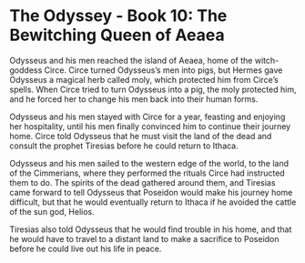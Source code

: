
# The Odyssey - Book 10: The Bewitching Queen of Aeaea

Odysseus and his men reached the island of Aeaea, home of the witch-goddess Circe. Circe turned Odysseus’s men into pigs, but Hermes gave Odysseus a magical herb called moly, which protected him from Circe’s spells. When Circe tried to turn Odysseus into a pig, the moly protected him, and he forced her to change his men back into their human forms.

Odysseus and his men stayed with Circe for a year, feasting and enjoying her hospitality, until his men finally convinced him to continue their journey home. Circe told Odysseus that he must visit the land of the dead and consult the prophet Tiresias before he could return to Ithaca.

Odysseus and his men sailed to the western edge of the world, to the land of the Cimmerians, where they performed the rituals Circe had instructed them to do. The spirits of the dead gathered around them, and Tiresias came forward to tell Odysseus that Poseidon would make his journey home difficult, but that he would eventually return to Ithaca if he avoided the cattle of the sun god, Helios.

Tiresias also told Odysseus that he would find trouble in his home, and that he would have to travel to a distant land to make a sacrifice to Poseidon before he could live out his life in peace.
